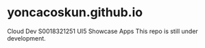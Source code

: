 # yoncacoskun.github.io
Cloud Dev S0018321251
UI5 Showcase Apps
This repo is still under development.
